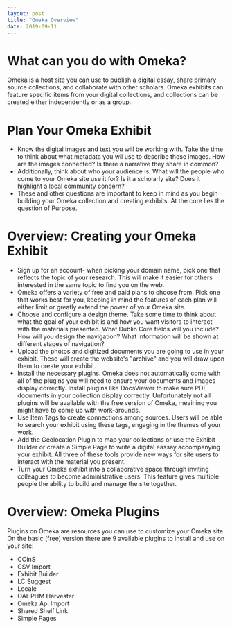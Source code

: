 ```yaml
---
layout: post
title: "Omeka Overview"
date: 2019-09-11
---
```

# What can you do with Omeka? #

Omeka is a host site you can use to publish a digital essay, share primary source collections, and collaborate with other scholars. Omeka exhibits can feature specific items from your digital collections, and collections can be created either independently or as a group.

# Plan Your Omeka Exhibit #

* Know the digital images and text you will be working with. Take the time to think about what metadata you wil use to describe those images. How are the images connected? Is there a narrative they share in common? 
* Additionally, think about who your audience is. What will the people who come to your Omeka site use it for? Is it a scholarly site? Does it highlight a local community concern? 
* These and other questions are important to keep in mind as you begin building your Omeka collection and creating exhibits. At the core lies the question of Purpose.

# Overview: Creating your Omeka Exhibit #

* Sign up for an account- when picking your domain name, pick one that reflects the topic of your research. This will make it easier for others interested in the same topic to find you on the web.
* Omeka offers a variety of free and paid plans to choose from. Pick one that works best for you, keeping in mind the features of each plan will either limit or greatly extend the power of your Omeka site.
* Choose and configure a design theme. Take some time to think about what the goal of your exhibit is and how you want visitors to interact with the materials presented. What Dublin Core fields will you include? How will you design the navigation? What information will be shown at different stages of navigation?
* Upload the photos and digitized documents you are going to use in your exhibit. These will create the website's "archive" and you will draw upon them to create your exhibit.
* Install the necessary plugins. Omeka does not automatically come with all of the plugins you will need to ensure your documents and images display correctly. Install plugins like DocsViewer to make sure PDF documents in your collection display correctly. Unfortunately not all plugins will be available with the free version of Omeka, meaining you might have to come up with work-arounds.
* Use Item Tags to create connections among sources. Users will be able to search your exhibit using these tags, engaging in the themes of your work. 
* Add the Geolocation Plugin to map your collections or use the Exhibit Builder or create a Simple Page to write a digital eassay accompanying your exhibit. All three of these tools provide new ways for site users to interact with the material you present. 
* Turn your Omeka exhibit into a collaborative space through inviting colleagues to become administrative users. This feature gives multiple people the ability to build and manage the site together.

# Overview: Omeka Plugins #

Plugins on Omeka are resources you can use to customize your Omeka site. On the basic (free) version there are 9 available plugins to install and use on your site:
  * COinS
  * CSV Import
  * Exhibit Builder
  * LC Suggest
  * Locale
  * OAI-PHM Harvester
  * Omeka Api Import
  * Shared Shelf Link
  * Simple Pages
